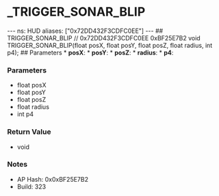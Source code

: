 # _TRIGGER_SONAR_BLIP

--- ns: HUD aliases: ["0x72DD432F3CDFC0EE"] --- ## TRIGGER_SONAR_BLIP  // 0x72DD432F3CDFC0EE 0xBF25E7B2 void TRIGGER_SONAR_BLIP(float posX, float posY, float posZ, float radius, int p4);  ## Parameters * **posX**: * **posY**: * **posZ**: * **radius**: * **p4**:

### Parameters
* float posX
* float posY
* float posZ
* float radius
* int p4

### Return Value
* void

### Notes
* AP Hash: 0x0xBF25E7B2
* Build: 323

